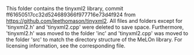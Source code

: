 This folder contains the tinyxml2 library, commit ff61650517cc32d524689366f977716e73d4f924 from https://github.com/leethomason/tinyxml2.
All files and folders except for 'tinyxml2.h' and 'tinyxml2.cpp' were deleted to save space. Furthermore, 'tinyxml2.h' was moved to the folder 'inc' and 'tinyxml2.cpp' was moved to the folder 'src' to match the directory structure of the MeLOn library.
For licensing information, see the corresponding file.